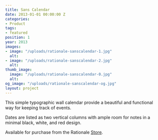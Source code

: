 ```yaml
---
title: Sans Calendar
date: 2013-01-01 00:00:00 Z
categories:
- Product
tags:
- featured
position: 1
year: 2013
images:
- image: "/uploads/rationale-sanscalendar-1.jpg"
  alt: 
- image: "/uploads/rationale-sanscalendar-2.jpg"
  alt: 
thumb_image:
  image: "/uploads/rationale-sanscalendar-0.jpg"
  alt: 
og_image: "/uploads/rationale-sanscalendar-og.jpg"
layout: project
---
```


This simple typographic wall calendar provide a beautiful and functional way for keeping track of events.


Dates are listed as two vertical columns with ample room for notes in a minimal black, white, and red design.

Available for purchase from the Rationale [Store](http://www.rationale-design.com/store/).
